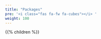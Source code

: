 ```yaml
---
title: "Packages"
pre: '<i class="fas fa-fw fa-cubes"></i> '
weight: 100
---
```


{{% children  %}}
